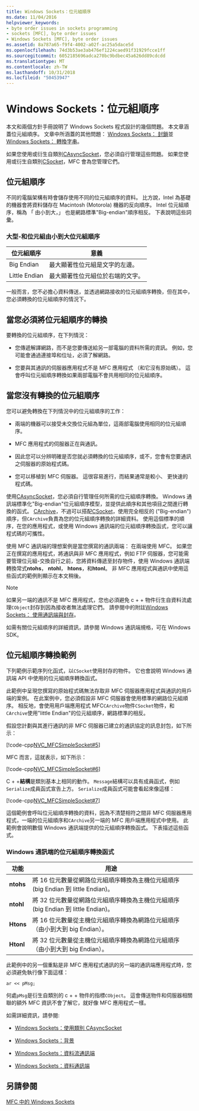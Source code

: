 ```yaml
---
title: Windows Sockets：位元組順序
ms.date: 11/04/2016
helpviewer_keywords:
- byte order issues in sockets programming
- sockets [MFC], byte order issues
- Windows Sockets [MFC], byte order issues
ms.assetid: 8a787a65-f9f4-4002-a02f-ac25a5dace5d
ms.openlocfilehash: 74d3b53ae3ab476ef1224caed91f31929fcce1ff
ms.sourcegitcommit: 6052185696adca270bc9bdbec45a626dd89cdcdd
ms.translationtype: MT
ms.contentlocale: zh-TW
ms.lasthandoff: 10/31/2018
ms.locfileid: "50453947"
---
```

# <a name="windows-sockets-byte-ordering"></a>Windows Sockets：位元組順序

本文和兩個方針手冊說明了 Windows Sockets 程式設計的幾個問題。 本文章涵蓋位元組順序。 文章中所涵蓋的其他問題： [Windows Sockets： 封鎖](../mfc/windows-sockets-blocking.md)並[Windows Sockets： 轉換字串](../mfc/windows-sockets-converting-strings.md)。

如果您使用或衍生自類別[CAsyncSocket](../mfc/reference/casyncsocket-class.md)，您必須自行管理這些問題。 如果您使用或衍生自類別[CSocket](../mfc/reference/csocket-class.md)，MFC 會為您管理它們。

## <a name="byte-ordering"></a>位元組順序

不同的電腦架構有時會儲存使用不同的位元組順序的資料。 比方說，Intel 為基礎的機器會將資料儲存在 Macintosh (Motorola) 機器的反向順序。 Intel 位元組順序，稱為 「 由小到大，」 也是網路標準"Big-endian"順序相反。 下表說明這些詞彙。

### <a name="big--and-little-endian-byte-ordering"></a>大型-和位元組由小到大位元組順序

|位元組順序|意義|
|-------------------|-------------|
|Big Endian|最大顯著性位元組是文字的左邊。|
|Little Endian|最大顯著性位元組位於右端的文字。|

一般而言，您不必擔心資料傳送，並透過網路接收的位元組順序轉換，但在其中，您必須轉換的位元組順序的情況下。

## <a name="when-you-must-convert-byte-orders"></a>當您必須將位元組順序的轉換

要轉換的位元組順序，在下列情況：

- 您傳遞解譯網路，而不是您要傳送給另一部電腦的資料所需的資訊。 例如，您可能會通過連接埠和位址，必須了解網路。

- 您要與其通訊的伺服器應用程式不是 MFC 應用程式 （和它沒有原始碼）。 這會呼叫位元組順序轉換如果兩部電腦不會共用相同的位元組順序。

## <a name="when-you-do-not-have-to-convert-byte-orders"></a>當您沒有轉換的位元組順序

您可以避免轉換在下列情況中的位元組順序的工作：

- 兩端的機器可以接受未交換位元組為單位，這兩部電腦使用相同的位元組順序。

- MFC 應用程式的伺服器正在與通訊。

- 因此您可以分辨明確是否您就必須轉換的位元組順序，或不，您會有您要通訊之伺服器的原始程式碼。

- 您可以移植到 MFC 伺服器。 這很容易進行，而結果通常是較小、 更快速的程式碼。

使用[CAsyncSocket](../mfc/reference/casyncsocket-class.md)，您必須自行管理任何所需的位元組順序轉換。 Windows 通訊端標準化"Big-endian"位元組順序模型，並提供此順序和其他項目之間進行轉換的函式。 [CArchive](../mfc/reference/carchive-class.md)，不過可以搭配[CSocket](../mfc/reference/csocket-class.md)，使用完全相反的 ("Big-endian") 順序，但`CArchive`負責為您的位元組順序轉換的詳細資料。 使用這個標準的順序，在您的應用程式，或使用 Windows 通訊端的位元組順序轉換函式，您可以讓程式碼的可攜性。

使用 MFC 通訊端的理想案例是當您撰寫的通訊兩端： 在兩端使用 MFC。 如果您正在撰寫的應用程式，將通訊與非 MFC 應用程式，例如 FTP 伺服器，您可能需要管理位元組-交換自行之前，您將資料傳遞至封存物件，使用 Windows 通訊端轉換常式**ntohs**， **ntohl**， **htons**，和**htonl**。 非 MFC 應用程式與通訊中使用這些函式的範例則顯示在本文稍後。

> [!NOTE]
>  如果另一端的通訊不是 MFC 應用程式，您也必須避免 c + + 物件衍生自資料流處理`CObject`封存到因為接收者無法處理它們。 請參閱中的附註[Windows Sockets： 使用通訊端與封存](../mfc/windows-sockets-using-sockets-with-archives.md)。

如需有關位元組順序的詳細資訊，請參閱 Windows 通訊端規格，可在 Windows SDK。

## <a name="a-byte-order-conversion-example"></a>位元組順序轉換範例

下列範例示範序列化函式，以`CSocket`使用封存的物件。 它也會說明 Windows 通訊端 API 中使用的位元組順序轉換函式。

此範例中呈現您撰寫的原始程式碼無法存取非 MFC 伺服器應用程式與通訊的用戶端的案例。 在此案例中，您必須假設非 MFC 伺服器會使用標準的網路位元組順序。 相反地，會使用用戶端應用程式 MFC`CArchive`物件`CSocket`物件，和`CArchive`使用"little Endian"的位元組順序，網路標準的相反。

假設您計劃與其進行通訊的非 MFC 伺服器已建立的通訊協定的訊息封包，如下所示：

[!code-cpp[NVC_MFCSimpleSocket#5](../mfc/codesnippet/cpp/windows-sockets-byte-ordering_1.cpp)]

MFC 而言，這就表示，如下所示：

[!code-cpp[NVC_MFCSimpleSocket#6](../mfc/codesnippet/cpp/windows-sockets-byte-ordering_2.cpp)]

C + +**結構**是類別基本上相同的動作。 `Message`結構可以具有成員函式，例如`Serialize`成員函式宣告上方。 `Serialize`成員函式可能會看起來像這樣：

[!code-cpp[NVC_MFCSimpleSocket#7](../mfc/codesnippet/cpp/windows-sockets-byte-ordering_3.cpp)]

這個範例會呼叫位元組順序轉換的資料，因為不清楚相符之間非 MFC 伺服器應用程式，一端的位元組順序和`CArchive`另一端的 MFC 用戶端應用程式中使用。 此範例會說明數個 Windows 通訊端提供的位元組順序轉換函式。 下表描述這些函式。

### <a name="windows-sockets-byte-order-conversion-functions"></a>Windows 通訊端的位元組順序轉換函式

|功能|用途|
|--------------|-------------|
|**ntohs**|將 16 位元數量從網路位元組順序轉換為主機位元組順序 (big Endian 到 little Endian)。|
|**ntohl**|將 32 位元數量從網路位元組順序轉換為主機位元組順序 (big Endian 到 little Endian)。|
|**Htons**|將 16 位元數量從主機位元組順序轉換為網路位元組順序 （由小到大到 big Endian）。|
|**Htonl**|將 32 位元數量從主機位元組順序轉換為網路位元組順序 （由小到大到 big Endian）。|

此範例中的另一個重點是非 MFC 應用程式通訊的另一端的通訊端應用程式時，您必須避免執行像下面這樣：

`ar << pMsg;`

何處`pMsg`是衍生自類別的 c + + 物件的指標`CObject`。 這會傳送物件和伺服器相關聯的額外 MFC 資訊不會了解它，就好像 MFC 應用程式一樣。

如需詳細資訊，請參閱:

- [Windows Sockets：使用類別 CAsyncSocket](../mfc/windows-sockets-using-class-casyncsocket.md)

- [Windows Sockets：背景](../mfc/windows-sockets-background.md)

- [Windows Sockets：資料流通訊端](../mfc/windows-sockets-stream-sockets.md)

- [Windows Sockets：資料通訊端](../mfc/windows-sockets-datagram-sockets.md)

## <a name="see-also"></a>另請參閱

[MFC 中的 Windows Sockets](../mfc/windows-sockets-in-mfc.md)

